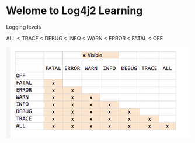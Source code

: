 # Welome to Log4j2 Learning 

Logging levels

ALL < TRACE < DEBUG < INFO < WARN < ERROR < FATAL < OFF  

![Optional Text](Log4j2_logging_levels.png)



